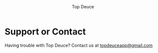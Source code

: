 <header>
Top Deuce
</header>

# Support or Contact

Having trouble with Top Deuce? Contact us at topdeuceapp@gmail.com
